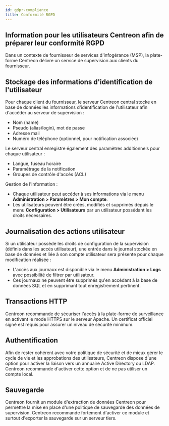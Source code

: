 ```yaml
---
id: gdpr-compliance
title: Conformité RGPD
---
```


## Information pour les utilisateurs Centreon afin de préparer leur conformité RGPD

Dans un contexte de fournisseur de services d'infogérance (MSP), la plate-forme Centreon délivre un service de supervision aux 
clients du fournisseur.

## Stockage des informations d'identification de l'utilisateur

Pour chaque client du fournisseur, le serveur Centreon central stocke en base de données les informations d'identification de 
l'utilisateur afin d'accéder au serveur de supervision :

  - Nom (name)
  - Pseudo (alias/login), mot de passe
  - Adresse mail
  - Numéro de téléphone (optionnel, pour notification associée)

Le serveur central enregistre également des paramètres additionnels pour chaque utilisateur :

  - Langue, fuseau horaire
  - Paramétrage de la notification
  - Groupes de contrôle d'accès (ACL)

Gestion de l'information :
  - Chaque utilisateur peut accéder à ses informations via le menu **Administration > Paramètres > Mon compte**.
  - Les utilisateurs peuvent être créés, modifiés et supprimés depuis le menu **Configuration > Utilisateurs** par un 
  utilisateur possédant les droits nécessaires.

## Journalisation des actions utilisateur

Si un utilisateur possède les droits de configuration de la supervision (définis dans les accès utilisateur), une entrée dans le 
journal stockée en base de données et liée à son compte utilisateur sera présente pour chaque modification réalisée :
  - L'accès aux journaux est disponible via le menu **Administration > Logs** avec possibilité de filtrer par utilisateur.
  - Ces journaux ne peuvent être supprimés qu'en accédant à la base de données SQL et en supprimant tout enregistrement 
  pertinent.

## Transactions HTTP

Centreon recommande de sécuriser l'accès à la plate-forme de surveillance en activant le mode HTTPS sur le serveur Apache. Un 
certificat officiel signé est requis pour assurer un niveau de sécurité minimum.

## Authentification

Afin de rester cohérent avec votre politique de sécurité et de mieux gérer le cycle de vie et les approbations des 
utilisateurs, Centreon dispose d'une option pour activer la liaison vers un annuaire Active Directory ou LDAP. Centreon 
recommande d'activer cette option et de ne pas utiliser un compte local.

## Sauvegarde

Centreon fournit un module d'extraction de données Centreon pour permettre la mise en place d'une politique de sauvegarde des 
données de supervision. Centreon recommande fortement d'activer ce module et surtout d'exporter la sauvegarde sur un serveur 
tiers.

